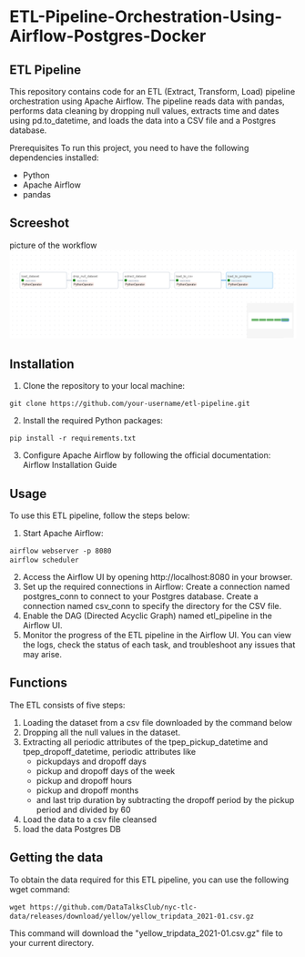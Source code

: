 # ETL-Pipeline-Orchestration-Using-Airflow-Postgres-Docker

## ETL Pipeline
This repository contains code for an ETL (Extract, Transform, Load) pipeline orchestration using Apache Airflow. The pipeline reads data with pandas, performs data cleaning by dropping null values, extracts time and dates using pd.to_datetime, and loads the data into a CSV file and a Postgres database.

Prerequisites
To run this project, you need to have the following dependencies installed:

* Python
* Apache Airflow
* pandas

## Screeshot 
picture of the workflow
![Alt Workflow](./success.png)

## Installation
1. Clone the repository to your local machine:
```
git clone https://github.com/your-username/etl-pipeline.git
```
2. Install the required Python packages:
```
pip install -r requirements.txt
```
3. Configure Apache Airflow by following the official documentation: Airflow Installation Guide

## Usage
To use this ETL pipeline, follow the steps below:

1. Start Apache Airflow:
```
airflow webserver -p 8080
airflow scheduler
```
2. Access the Airflow UI by opening http://localhost:8080 in your browser.
3. Set up the required connections in Airflow:
    Create a connection named postgres_conn to connect to your Postgres database.
    Create a connection named csv_conn to specify the directory for the CSV file.
4. Enable the DAG (Directed Acyclic Graph) named etl_pipeline in the Airflow UI.
5. Monitor the progress of the ETL pipeline in the Airflow UI. You can view the logs, check the status of each task, and troubleshoot any issues that may arise.

## Functions 
The ETL consists of five steps:
1. Loading the dataset from a csv file downloaded by the command below
2. Dropping all the null values in the dataset.
3. Extracting all periodic attributes of the tpep_pickup_datetime and tpep_dropoff_datetime, periodic attributes like
    * pickupdays and dropoff days
    * pickup and dropoff days of the week
    * pickup and dropoff hours
    * pickup and dropoff months
    * and last trip duration by subtracting the dropoff period by the pickup period and divided by 60
4. Load the data to a csv file cleansed
5. load the data Postgres DB

## Getting the data 
To obtain the data required for this ETL pipeline, you can use the following wget command:
```
wget https://github.com/DataTalksClub/nyc-tlc-data/releases/download/yellow/yellow_tripdata_2021-01.csv.gz
```
This command will download the "yellow_tripdata_2021-01.csv.gz" file to your current directory.
